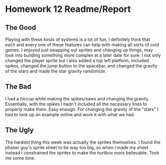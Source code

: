 # Homework 12 Readme/Report

## The Good

Playing with these kinds of systems is a lot of fun, I definitely think that each and every one of these features can help with making all sorts of cool games. I enjoyed just swapping out sprites and changing up things, may look into building something more complex at a later date for sure. I not only changed the player sprite but I also added a top left platform, included spikes, changed the jump button to the spacebar, and changed the gravity of the stars and made the star gravity randomize.

## The Bad

I had a hiccup while making the spikes/saws and changing the gravity. Essentially, with the spikes I hadn't included all the necessary lines to properly make them. Easy enough. For changing the gravity of the "stars" I had to look up an example online and work it with what we had.

## The Ugly

The hardest thing this week was actually the sprites themselves. I found the phaser guy's sprite sheet to be way too big, so when I made my sheet instead I constrained the sprites to make the hurtbox more believable. Took me some time.
